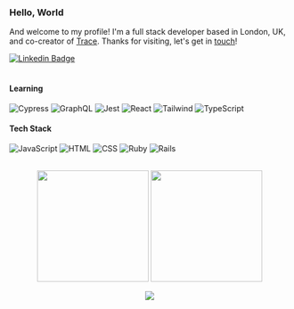### Hello, World

And welcome to my profile! I'm a full stack developer based in London, UK, and co-creator of [Trace](http://www.playtracewith.me/). Thanks for visiting, let's get in [touch](https://www.linkedin.com/in/adrianhards/)!

[![Linkedin Badge](https://img.shields.io/badge/-adrianHards-3A76F0?style=flat&logo=Linkedin&logoColor=white&link=https://www.linkedin.com/in/jlim/)](https://www.linkedin.com/in/adrianhards/)
<br>
<br>

#### Learning
![Cypress](https://img.shields.io/badge/-Cypress-1C1E2E?style=for-the-badge&logo=cypress&logoColor=white&labelColor=03C28E)
![GraphQL](https://img.shields.io/badge/-GraphQL-1C1E2E?style=for-the-badge&logo=graphql&logoColor=white&labelColor=DA0193)
![Jest](https://img.shields.io/badge/-Jest-1C1E2E?style=for-the-badge&logo=jest&logoColor=white&labelColor=14C213)
![React](https://img.shields.io/badge/-React-1C1E2E?style=for-the-badge&logo=react&logoColor=white&labelColor=5ED3F3)
![Tailwind](https://img.shields.io/badge/-Tailwind-1C1E2E?style=for-the-badge&logo=tailwindcss&logoColor=white&labelColor=38BDF9)
![TypeScript](https://img.shields.io/badge/-TypeScript-1C1E2E?style=for-the-badge&logo=typescript&logoColor=white&labelColor=2F74C0)
<!-- ![Redux](https://img.shields.io/badge/-Redux-1C1E2E?style=for-the-badge&logo=redux&logoColor=white&labelColor=3A76F0) -->


#### Tech Stack
![JavaScript](https://img.shields.io/badge/-JavaScript-1C1E2E?style=for-the-badge&logo=javascript&logoColor=000000&labelColor=F7E01C)
![HTML](https://img.shields.io/badge/-HTML-1C1E2E?style=for-the-badge&logo=html5&logoColor=white&labelColor=FF5622)
![CSS](https://img.shields.io/badge/-CSS-1C1E2E?style=for-the-badge&logo=css3&logoColor=white&labelColor=254BDD)
![Ruby](https://img.shields.io/badge/-Ruby-1C1E2E?style=for-the-badge&logo=ruby&logoColor=white&labelColor=B51505)
![Rails](https://img.shields.io/badge/-Rails-1C1E2E?style=for-the-badge&logo=ruby-on-rails&logoColor=white&labelColor=C60400)
<!-- ![Heroku](https://img.shields.io/badge/-Heroku-1C1E2E?style=for-the-badge&logo=heroku&logoColor=white&labelColor=3A76F0) -->
<!-- ![R](https://img.shields.io/badge/-R-1C1E2E?style=for-the-badge&logo=r&logoColor=white&labelColor=3A76F0) -->
<!-- ![git](https://img.shields.io/badge/-git-1C1E2E?style=for-the-badge&logo=git&logoColor=white&labelColor=3A76F0) -->
<br>

<!-- link to icons: https://github.com/Ileriayo/markdown-badges -->

<div align="center">
<img src="https://github-readme-stats.vercel.app/api/top-langs/?username=adrianhards&theme=radical&title_color=3A76F0&text_color=fff" height="200">
  <img src="https://github-readme-stats.vercel.app/api?username=adrianhards&show_icons=true&theme=radical&title_color=3A76F0&text_color=fff&icon_color=3A76F0" height="200">
</div>

<p align="center">
  <img src="https://visitor-badge.laobi.icu/badge?page_id=adrianhards" id="counter">
</p>


